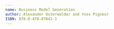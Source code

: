 ```yaml
---
name: Business Model Generation
author: Alexander Osterwalder and Yves Pigneur
ISBN: 978-0-470-87641-1
---
```

